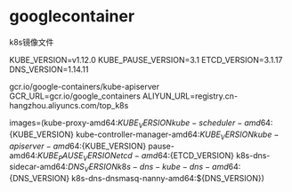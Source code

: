 # googlecontainer
k8s镜像文件




KUBE_VERSION=v1.12.0
KUBE_PAUSE_VERSION=3.1
ETCD_VERSION=3.1.17
DNS_VERSION=1.14.11

gcr.io/google-containers/kube-apiserver
GCR_URL=gcr.io/google_containers
ALIYUN_URL=registry.cn-hangzhou.aliyuncs.com/top_k8s

images=(kube-proxy-amd64:${KUBE_VERSION}
kube-scheduler-amd64:${KUBE_VERSION}
kube-controller-manager-amd64:${KUBE_VERSION}
kube-apiserver-amd64:${KUBE_VERSION}
pause-amd64:${KUBE_PAUSE_VERSION}
etcd-amd64:${ETCD_VERSION}
k8s-dns-sidecar-amd64:${DNS_VERSION}
k8s-dns-kube-dns-amd64:${DNS_VERSION}
k8s-dns-dnsmasq-nanny-amd64:${DNS_VERSION})
